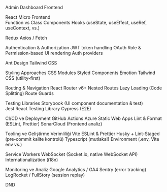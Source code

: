Admin Dashboard Frontend

React
  Micro Frontend  
  Function vs Class Components
  Hooks (useState, useEffect, useRef, useContext, vs.)

Redux
Axios / Fetch

Authentication & Authorization
  JWT token handling
  OAuth
  Role & Permission-based UI rendering
  Auth providers
  
Ant Design
Tailwind CSS

Styling Approaches
  CSS Modules
  Styled Components
  Emotion
  Tailwind CSS (utility-first)

Routing & Navigation
  React Router v6+
  Nested Routes
  Lazy Loading (Code Splitting)
  Route Guards

Testing Libraries
  Storybook (UI component documentation & test)  
  Jest
  React Testing Library
  Cypress (E2E)

CI/CD ve Deployment
  GitHub Actions
  Azure Static Web Apps
  Lint & Format (ESLint, Prettier)
  SonarCloud (Frontend analiz)

Tooling ve Geliştirme Verimliliği
  Vite
  ESLint & Prettier
  Husky + Lint-Staged (pre-commit kalite kontrolü)
  Typescript (mutlaka!)
  Environment (.env, Vite env vs.)

Service Workers
  WebSocket (Socket.io, native WebSocket API)
  Internationalization (i18n)

Monitoring ve Analiz
  Google Analytics / GA4
  Sentry (error tracking)
  LogRocket / FullStory (session replay)

DND
